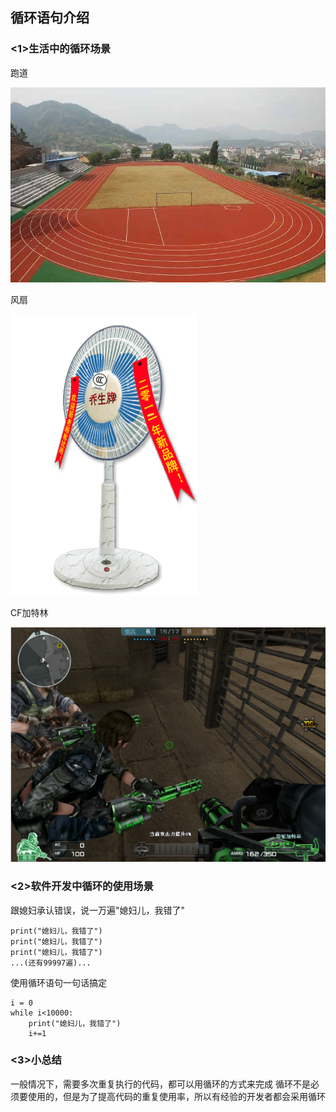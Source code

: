 ## 循环语句介绍
### <1>生活中的循环场景
跑道

![alt文本](Images/01-第2天-5.jpg "Title")

风扇

![alt文本](Images/01-第2天-6.gif "Title")

CF加特林

![alt文本](Images/01-第2天-7.jpg "Title")


### <2>软件开发中循环的使用场景
跟媳妇承认错误，说一万遍"媳妇儿，我错了"

    print("媳妇儿，我错了")
    print("媳妇儿，我错了")
    print("媳妇儿，我错了")
    ...(还有99997遍)...
使用循环语句一句话搞定

    i = 0
    while i<10000:
        print("媳妇儿，我错了")
        i+=1
### <3>小总结
一般情况下，需要多次重复执行的代码，都可以用循环的方式来完成
循环不是必须要使用的，但是为了提高代码的重复使用率，所以有经验的开发者都会采用循环

